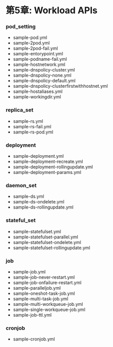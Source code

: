 # 第5章: Workload APIs

### pod_setting
- sample-pod.yml
- sample-2pod.yml
- sample-2pod-fail.yml
- sample-entorypoint.yml
- sample-podname-fail.yml
- sample-hostnetwork.yml
- sample-dnspolicy-cluster.yml
- sample-dnspolicy-none.yml
- sample-dnspolicy-default.yml
- sample-dnspolicy-clusterfirstwithhostnet.yml
- sample-hostaliases.yml
- sample-workingdir.yml

### replica_set
- sample-rs.yml
- sample-rs-fail.yml
- sample-rs-pod.yml

### deployment
- sample-deployment.yml
- sample-deployment-recreate.yml
- sample-deployment-rollingupdate.yml
- sample-deployment-params.yml

### daemon_set
- sample-ds.yml
- sample-ds-ondelete.yml
- sample-ds-rollingupdate.yml

### stateful_set
- sample-statefulset.yml
- sample-statefulset-parallel.yml
- sample-statefulset-ondelete.yml
- sample-statefulset-rollingupdate.yml

### job
- sample-job.yml
- sample-job-never-restart.yml
- sample-job-onfailure-restart.yml
- sample-paralleljob.yml
- sample-oneshot-task-job.yml
- sample-multi-task-job.yml
- sample-multi-workqueue-job.yml
- sample-single-workqueue-job.yml
- sample-job-ttl.yml

### cronjob
- sample-cronjob.yml
